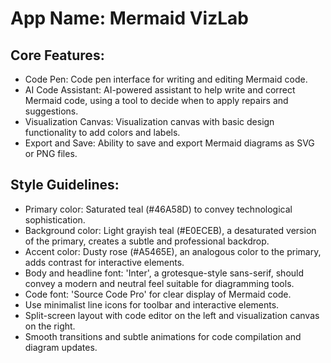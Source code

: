 # **App Name**: Mermaid VizLab

## Core Features:

- Code Pen: Code pen interface for writing and editing Mermaid code.
- AI Code Assistant: AI-powered assistant to help write and correct Mermaid code, using a tool to decide when to apply repairs and suggestions.
- Visualization Canvas: Visualization canvas with basic design functionality to add colors and labels.
- Export and Save: Ability to save and export Mermaid diagrams as SVG or PNG files.

## Style Guidelines:

- Primary color: Saturated teal (#46A58D) to convey technological sophistication.
- Background color: Light grayish teal (#E0ECEB), a desaturated version of the primary, creates a subtle and professional backdrop.
- Accent color: Dusty rose (#A5465E), an analogous color to the primary, adds contrast for interactive elements.
- Body and headline font: 'Inter', a grotesque-style sans-serif, should convey a modern and neutral feel suitable for diagramming tools.
- Code font: 'Source Code Pro' for clear display of Mermaid code.
- Use minimalist line icons for toolbar and interactive elements.
- Split-screen layout with code editor on the left and visualization canvas on the right.
- Smooth transitions and subtle animations for code compilation and diagram updates.